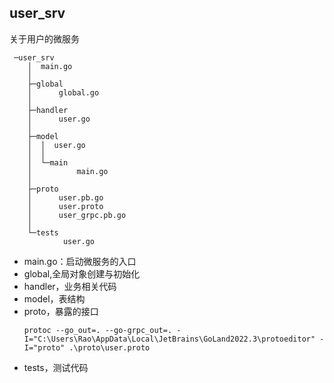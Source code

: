 

## user_srv

关于用户的微服务
```
 ─user_srv
    │  main.go
    │
    ├─global
    │      global.go
    │
    ├─handler
    │      user.go
    │
    ├─model
    │  │  user.go
    │  │
    │  └─main
    │          main.go
    │
    ├─proto
    │      user.pb.go
    │      user.proto
    │      user_grpc.pb.go
    │
    └─tests
            user.go
```

- main.go：启动微服务的入口
- global,全局对象创建与初始化
- handler，业务相关代码
- model，表结构
- proto，暴露的接口
    ```
    protoc --go_out=. --go-grpc_out=. -I="C:\Users\Rao\AppData\Local\JetBrains\GoLand2022.3\protoeditor" -I="proto" .\proto\user.proto   
    ```
- tests，测试代码